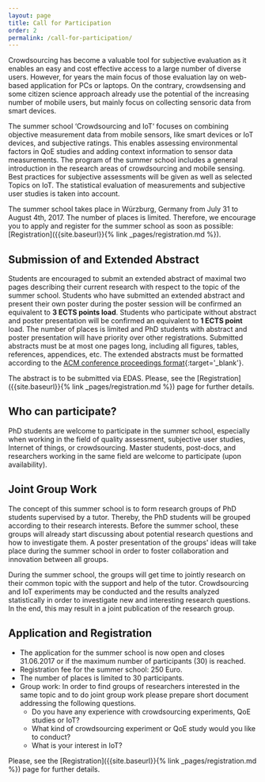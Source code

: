 ```yaml
---
layout: page
title: Call for Participation
order: 2
permalink: /call-for-participation/
---
```

Crowdsourcing has become a valuable tool for subjective evaluation as it enables an easy and cost effective access to a large number of diverse users.
However, for years the main focus of those evaluation lay on web-based application for PCs or laptops.
On the contrary, crowdsensing and some citizen science approach already use the potential of the increasing number of mobile users, but mainly focus on collecting sensoric data from smart devices.

The summer school ‘Crowdsourcing and IoT‘ focuses on combining objective measurement data from mobile sensors, like smart devices or IoT devices, and subjective ratings.
This enables assessing environmental factors in QoE studies and adding context information to sensor data measurements.
The program of the summer school includes a general introduction in the research areas of crowdsourcing and mobile sensing.
Best practices for subjective assessments will be given as well as selected Topics on IoT.
The statistical evaluation of measurements and subjective user studies is taken into account.

The summer school takes place in W&uuml;rzburg, Germany from July 31 to August 4th, 2017.
The number of places is limited.
Therefore, we encourage you to apply and register for the summer school as soon as possible: [Registration]({{site.baseurl}}{% link _pages/registration.md %}).

## Submission of and Extended Abstract
Students are encouraged to submit an extended abstract of maximal two pages describing their current research with respect to the topic of the summer school.
Students who have submitted an extended abstract and present their own poster during the poster session will be confirmed an equivalent to **3 ECTS points load**.
Students who participate without abstract and poster presentation will be confirmed an equivalent to **1 ECTS point** load.
The number of places is limited and PhD students with abstract and poster presentation will have priority over other registrations.
Submitted abstracts must be at most one pages long, including all figures, tables, references, appendices, etc. 
The extended abstracts must be formatted according to the [ACM conference proceedings format](http://www.acm.org/publications/proceedings-template){:target='_blank'}. 

The abstract is to be submitted via EDAS. Please, see the  [Registration]({{site.baseurl}}{% link _pages/registration.md %}) page for further details. 

  
## Who can participate?
PhD students are welcome to participate in the summer school, especially when working in the field of quality assessment, subjective user studies, Internet of things, or crowdsourcing.
Master students, post-docs, and researchers working in the same field are welcome to participate (upon availability).

## Joint Group Work
The concept of this summer school is to form research groups of PhD students supervised by a tutor.
Thereby, the PhD students will be grouped according to their research interests.
Before the summer school, these groups will already start discussing about potential research questions and how to investigate them.
A poster presentation of the groups' ideas will take place during the summer school in order to foster collaboration and innovation between all groups.

During the summer school, the groups will get time to jointly research on their common topic with the support and help of the tutor.
Crowdsourcing and IoT experiments may be conducted and the results analyzed statistically in order to investigate new and interesting research questions.
In the end, this may result in a joint publication of the research group.

## Application and Registration 
*	The application for the summer school is now open and closes 31.06.2017 or if the maximum number of participants (30) is reached. 
* Registration fee for the summer school: 250 Euro.
* The number of places is limited to 30 participants.
* Group work: In order to find groups of researchers interested in the same topic and to do joint group work please prepare short document addressing the following questions.
  + Do you have any experience with crowdsourcing experiments, QoE studies or IoT?
  + What kind of crowdsourcing experiment or QoE study would you like to conduct?
  + What is your interest in IoT?

Please, see the  [Registration]({{site.baseurl}}{% link _pages/registration.md %}) page for further details. 

